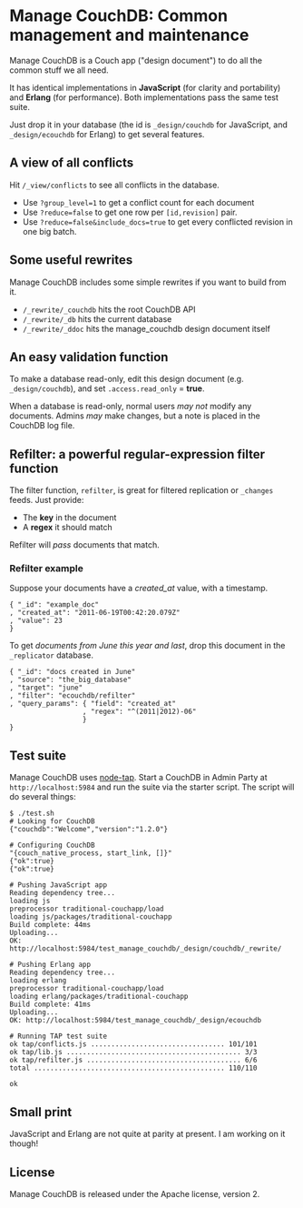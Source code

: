 # Manage CouchDB: Common management and maintenance

Manage CouchDB is a Couch app ("design document") to do all the common stuff we all need.

It has identical implementations in **JavaScript** (for clarity and portability) and **Erlang** (for performance). Both implementations pass the same test suite.

Just drop it in your database (the id is `_design/couchdb` for JavaScript, and `_design/ecouchdb` for Erlang) to get several features.

## A view of all conflicts

Hit `/_view/conflicts` to see all conflicts in the database.

* Use `?group_level=1` to get a conflict count for each document
* Use `?reduce=false` to get one row per `[id,revision]` pair.
* Use `?reduce=false&include_docs=true` to get every conflicted revision in one big batch.

## Some useful rewrites

Manage CouchDB includes some simple rewrites if you want to build from it.

* `/_rewrite/_couchdb` hits the root CouchDB API
* `/_rewrite/_db` hits the current database
* `/_rewrite/_ddoc` hits the manage_couchdb design document itself

## An easy validation function

To make a database read-only, edit this design document (e.g. `_design/couchdb`), and set `.access.read_only` = **true**.

When a database is read-only, normal users *may not* modify any documents. Admins *may* make changes, but a note is placed in the CouchDB log file.

## Refilter: a powerful regular-expression filter function

The filter function, `refilter`, is great for filtered replication or `_changes` feeds. Just provide:

* The **key** in the document
* A **regex** it should match

Refilter will *pass* documents that match.

### Refilter example

Suppose your documents have a *created_at* value, with a timestamp.

    { "_id": "example_doc"
    , "created_at": "2011-06-19T00:42:20.079Z"
    , "value": 23
    }

To get *documents from June this year and last*, drop this document in the `_replicator` database.

    { "_id": "docs created in June"
    , "source": "the_big_database"
    , "target": "june"
    , "filter": "ecouchdb/refilter"
    , "query_params": { "field": "created_at"
                      , "regex": "^(2011|2012)-06"
                      }
    }

## Test suite

Manage CouchDB uses [node-tap][tap]. Start a CouchDB in Admin Party at `http://localhost:5984` and run the suite via the starter script. The script will do several things:

    $ ./test.sh
    # Looking for CouchDB
    {"couchdb":"Welcome","version":"1.2.0"}

    # Configuring CouchDB
    "{couch_native_process, start_link, []}"
    {"ok":true}
    {"ok":true}

    # Pushing JavaScript app
    Reading dependency tree...
    loading js
    preprocessor traditional-couchapp/load
    loading js/packages/traditional-couchapp
    Build complete: 44ms
    Uploading...
    OK: http://localhost:5984/test_manage_couchdb/_design/couchdb/_rewrite/

    # Pushing Erlang app
    Reading dependency tree...
    loading erlang
    preprocessor traditional-couchapp/load
    loading erlang/packages/traditional-couchapp
    Build complete: 41ms
    Uploading...
    OK: http://localhost:5984/test_manage_couchdb/_design/ecouchdb

    # Running TAP test suite
    ok tap/conflicts.js ................................. 101/101
    ok tap/lib.js ........................................... 3/3
    ok tap/refilter.js ...................................... 6/6
    total ............................................... 110/110

    ok

## Small print

JavaScript and Erlang are not quite at parity at present. I am working on it though!

## License

Manage CouchDB is released under the Apache license, version 2.

[tap]: https://github.com/isaacs/node-tap
